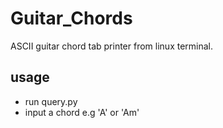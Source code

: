 # Guitar_Chords
ASCII guitar chord tab printer from linux terminal.

## usage
 - run query.py
 - input a chord e.g 'A' or 'Am'
